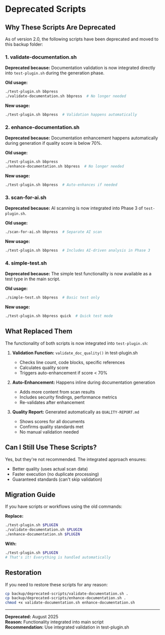 # Deprecated Scripts

## Why These Scripts Are Deprecated

As of version 2.0, the following scripts have been deprecated and moved to this backup folder:

### 1. validate-documentation.sh
**Deprecated because:** Documentation validation is now integrated directly into `test-plugin.sh` during the generation phase.

**Old usage:**
```bash
./test-plugin.sh bbpress
./validate-documentation.sh bbpress  # No longer needed
```

**New usage:**
```bash
./test-plugin.sh bbpress  # Validation happens automatically
```

### 2. enhance-documentation.sh
**Deprecated because:** Documentation enhancement happens automatically during generation if quality score is below 70%.

**Old usage:**
```bash
./test-plugin.sh bbpress
./enhance-documentation.sh bbpress  # No longer needed
```

**New usage:**
```bash
./test-plugin.sh bbpress  # Auto-enhances if needed
```

### 3. scan-for-ai.sh
**Deprecated because:** AI scanning is now integrated into Phase 3 of `test-plugin.sh`.

**Old usage:**
```bash
./scan-for-ai.sh bbpress  # Separate AI scan
```

**New usage:**
```bash
./test-plugin.sh bbpress  # Includes AI-driven analysis in Phase 3
```

### 4. simple-test.sh
**Deprecated because:** The simple test functionality is now available as a test type in the main script.

**Old usage:**
```bash
./simple-test.sh bbpress  # Basic test only
```

**New usage:**
```bash
./test-plugin.sh bbpress quick  # Quick test mode
```

## What Replaced Them

The functionality of both scripts is now integrated into `test-plugin.sh`:

1. **Validation Function:** `validate_doc_quality()` in test-plugin.sh
   - Checks line count, code blocks, specific references
   - Calculates quality score
   - Triggers auto-enhancement if score < 70%

2. **Auto-Enhancement:** Happens inline during documentation generation
   - Adds more content from scan results
   - Includes security findings, performance metrics
   - Re-validates after enhancement

3. **Quality Report:** Generated automatically as `QUALITY-REPORT.md`
   - Shows scores for all documents
   - Confirms quality standards met
   - No manual validation needed

## Can I Still Use These Scripts?

Yes, but they're not recommended. The integrated approach ensures:
- Better quality (uses actual scan data)
- Faster execution (no duplicate processing)
- Guaranteed standards (can't skip validation)

## Migration Guide

If you have scripts or workflows using the old commands:

**Replace:**
```bash
./test-plugin.sh $PLUGIN
./validate-documentation.sh $PLUGIN
./enhance-documentation.sh $PLUGIN
```

**With:**
```bash
./test-plugin.sh $PLUGIN
# That's it! Everything is handled automatically
```

## Restoration

If you need to restore these scripts for any reason:
```bash
cp backup/deprecated-scripts/validate-documentation.sh .
cp backup/deprecated-scripts/enhance-documentation.sh .
chmod +x validate-documentation.sh enhance-documentation.sh
```

---

**Deprecated:** August 2025  
**Reason:** Functionality integrated into main script  
**Recommendation:** Use integrated validation in test-plugin.sh